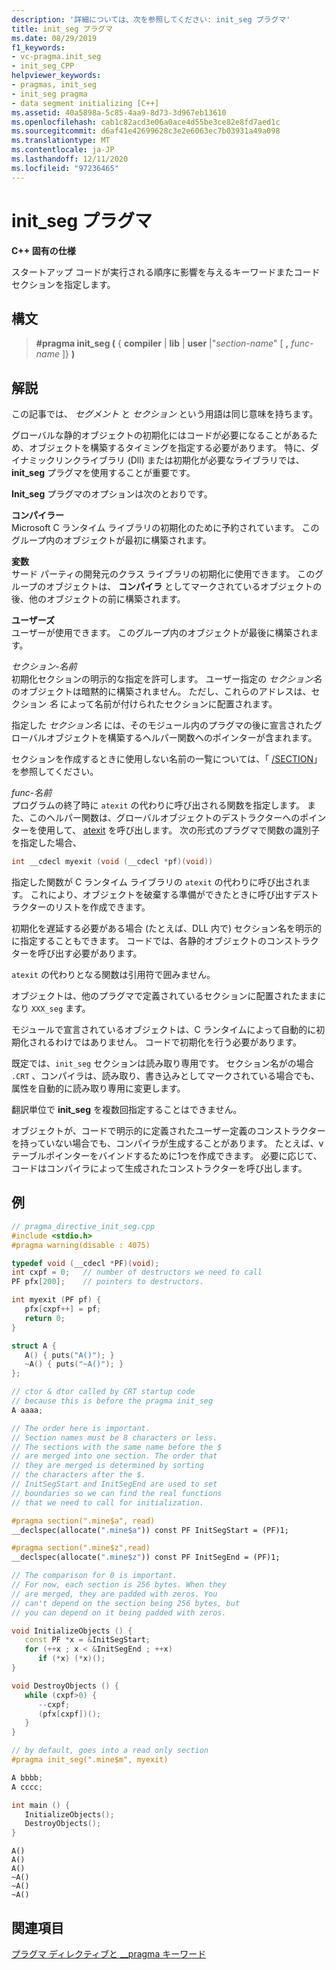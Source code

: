 ```yaml
---
description: '詳細については、次を参照してください: init_seg プラグマ'
title: init_seg プラグマ
ms.date: 08/29/2019
f1_keywords:
- vc-pragma.init_seg
- init_seg_CPP
helpviewer_keywords:
- pragmas, init_seg
- init_seg pragma
- data segment initializing [C++]
ms.assetid: 40a5898a-5c85-4aa9-8d73-3d967eb13610
ms.openlocfilehash: cab1c82acd3e06a0ace4d55be3ce82e8fd7aed1c
ms.sourcegitcommit: d6af41e42699628c3e2e6063ec7b03931a49a098
ms.translationtype: MT
ms.contentlocale: ja-JP
ms.lasthandoff: 12/11/2020
ms.locfileid: "97236465"
---
```

# <a name="init_seg-pragma"></a>init_seg プラグマ

**C++ 固有の仕様**

スタートアップ コードが実行される順序に影響を与えるキーワードまたコード セクションを指定します。

## <a name="syntax"></a>構文

> **#pragma init_seg (** { **compiler**  |  **lib**  |  **user** |"*section-name*" [ **,** *func-name* ]} **)**

## <a name="remarks"></a>解説

この記事では、 *セグメント* と *セクション* という用語は同じ意味を持ちます。

グローバルな静的オブジェクトの初期化にはコードが必要になることがあるため、オブジェクトを構築するタイミングを指定する必要があります。 特に、ダイナミックリンクライブラリ (Dll) または初期化が必要なライブラリでは、 **init_seg** プラグマを使用することが重要です。

**Init_seg** プラグマのオプションは次のとおりです。

**コンパイラー**\
Microsoft C ランタイム ライブラリの初期化のために予約されています。 このグループ内のオブジェクトが最初に構築されます。

**変数**\
サード パーティの開発元のクラス ライブラリの初期化に使用できます。 このグループのオブジェクトは、 **コンパイラ** としてマークされているオブジェクトの後、他のオブジェクトの前に構築されます。

**ユーザーズ**\
ユーザーが使用できます。 このグループ内のオブジェクトが最後に構築されます。

*セクション-名前*\
初期化セクションの明示的な指定を許可します。 ユーザー指定の *セクション名* のオブジェクトは暗黙的に構築されません。 ただし、これらのアドレスは、セクション *名* によって名前が付けられたセクションに配置されます。

指定した *セクション名* には、そのモジュール内のプラグマの後に宣言されたグローバルオブジェクトを構築するヘルパー関数へのポインターが含まれます。

セクションを作成するときに使用しない名前の一覧については、「 [/SECTION](../build/reference/section-specify-section-attributes.md)」を参照してください。

*func-名前*\
プログラムの終了時に `atexit` の代わりに呼び出される関数を指定します。 また、このヘルパー関数は、グローバルオブジェクトのデストラクターへのポインターを使用して、 [atexit](../c-runtime-library/reference/atexit.md) を呼び出します。 次の形式のプラグマで関数の識別子を指定した場合、

```cpp
int __cdecl myexit (void (__cdecl *pf)(void))
```

指定した関数が C ランタイム ライブラリの `atexit` の代わりに呼び出されます。 これにより、オブジェクトを破棄する準備ができたときに呼び出すデストラクターのリストを作成できます。

初期化を遅延する必要がある場合 (たとえば、DLL 内で) セクション名を明示的に指定することもできます。 コードでは、各静的オブジェクトのコンストラクターを呼び出す必要があります。

`atexit` の代わりとなる関数は引用符で囲みません。

オブジェクトは、他のプラグマで定義されているセクションに配置されたままになり `XXX_seg` ます。

モジュールで宣言されているオブジェクトは、C ランタイムによって自動的に初期化されるわけではありません。 コードで初期化を行う必要があります。

既定では、`init_seg` セクションは読み取り専用です。 セクション名がの場合 `.CRT` 、コンパイラは、読み取り、書き込みとしてマークされている場合でも、属性を自動的に読み取り専用に変更します。

翻訳単位で **init_seg** を複数回指定することはできません。

オブジェクトが、コードで明示的に定義されたユーザー定義のコンストラクターを持っていない場合でも、コンパイラが生成することがあります。 たとえば、v テーブルポインターをバインドするために1つを作成できます。 必要に応じて、コードはコンパイラによって生成されたコンストラクターを呼び出します。

## <a name="example"></a>例

```cpp
// pragma_directive_init_seg.cpp
#include <stdio.h>
#pragma warning(disable : 4075)

typedef void (__cdecl *PF)(void);
int cxpf = 0;   // number of destructors we need to call
PF pfx[200];    // pointers to destructors.

int myexit (PF pf) {
   pfx[cxpf++] = pf;
   return 0;
}

struct A {
   A() { puts("A()"); }
   ~A() { puts("~A()"); }
};

// ctor & dtor called by CRT startup code
// because this is before the pragma init_seg
A aaaa;

// The order here is important.
// Section names must be 8 characters or less.
// The sections with the same name before the $
// are merged into one section. The order that
// they are merged is determined by sorting
// the characters after the $.
// InitSegStart and InitSegEnd are used to set
// boundaries so we can find the real functions
// that we need to call for initialization.

#pragma section(".mine$a", read)
__declspec(allocate(".mine$a")) const PF InitSegStart = (PF)1;

#pragma section(".mine$z",read)
__declspec(allocate(".mine$z")) const PF InitSegEnd = (PF)1;

// The comparison for 0 is important.
// For now, each section is 256 bytes. When they
// are merged, they are padded with zeros. You
// can't depend on the section being 256 bytes, but
// you can depend on it being padded with zeros.

void InitializeObjects () {
   const PF *x = &InitSegStart;
   for (++x ; x < &InitSegEnd ; ++x)
      if (*x) (*x)();
}

void DestroyObjects () {
   while (cxpf>0) {
      --cxpf;
      (pfx[cxpf])();
   }
}

// by default, goes into a read only section
#pragma init_seg(".mine$m", myexit)

A bbbb;
A cccc;

int main () {
   InitializeObjects();
   DestroyObjects();
}
```

```Output
A()
A()
A()
~A()
~A()
~A()
```

## <a name="see-also"></a>関連項目

[プラグマ ディレクティブと __pragma キーワード](../preprocessor/pragma-directives-and-the-pragma-keyword.md)
